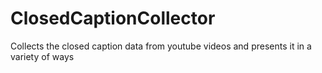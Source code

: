 # ClosedCaptionCollector
Collects the closed caption data from youtube videos and presents it in a variety of ways
